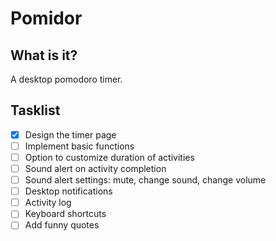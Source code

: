 # Pomidor

## What is it?

A desktop pomodoro timer.

## Tasklist

- [x] Design the timer page
- [ ] Implement basic functions
- [ ] Option to customize duration of activities
- [ ] Sound alert on activity completion
- [ ] Sound alert settings: mute, change sound, change volume
- [ ] Desktop notifications
- [ ] Activity log
- [ ] Keyboard shortcuts
- [ ] Add funny quotes

